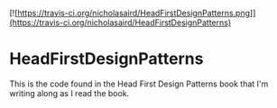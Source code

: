 [![https://travis-ci.org/nicholasaird/HeadFirstDesignPatterns.png]](https://travis-ci.org/nicholasaird/HeadFirstDesignPatterns)
# HeadFirstDesignPatterns

This is the code found in the Head First Design Patterns book that I'm writing along as I read the book.

